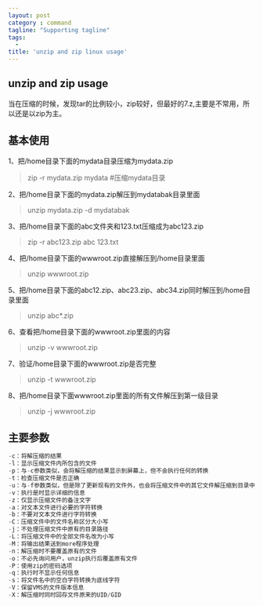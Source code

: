 ```yaml
---
layout: post
category : command
tagline: "Supporting tagline"
tags:
  -
title: 'unzip and zip linux usage'
---
```

unzip and zip usage
---
当在压缩的时候，发现tar的比例较小，zip较好，但最好的7.z,主要是不常用，所以还是以zip为主。
<!--more-->

## 基本使用

1、把/home目录下面的mydata目录压缩为mydata.zip

> zip -r mydata.zip mydata #压缩mydata目录

2、把/home目录下面的mydata.zip解压到mydatabak目录里面

> unzip mydata.zip -d mydatabak

3、把/home目录下面的abc文件夹和123.txt压缩成为abc123.zip

> zip -r abc123.zip abc 123.txt

4、把/home目录下面的wwwroot.zip直接解压到/home目录里面

> unzip wwwroot.zip

5、把/home目录下面的abc12.zip、abc23.zip、abc34.zip同时解压到/home目录里面

> unzip abc\*.zip

6、查看把/home目录下面的wwwroot.zip里面的内容

> unzip -v wwwroot.zip

7、验证/home目录下面的wwwroot.zip是否完整

> unzip -t wwwroot.zip

8、把/home目录下面wwwroot.zip里面的所有文件解压到第一级目录

> unzip -j wwwroot.zip

## 主要参数

```C
-c：将解压缩的结果
-l：显示压缩文件内所包含的文件
-p：与-c参数类似，会将解压缩的结果显示到屏幕上，但不会执行任何的转换
-t：检查压缩文件是否正确
-u：与-f参数类似，但是除了更新现有的文件外，也会将压缩文件中的其它文件解压缩到目录中
-v：执行是时显示详细的信息
-z：仅显示压缩文件的备注文字
-a：对文本文件进行必要的字符转换
-b：不要对文本文件进行字符转换
-C：压缩文件中的文件名称区分大小写
-j：不处理压缩文件中原有的目录路径
-L：将压缩文件中的全部文件名改为小写
-M：将输出结果送到more程序处理
-n：解压缩时不要覆盖原有的文件
-o：不必先询问用户，unzip执行后覆盖原有文件
-P：使用zip的密码选项
-q：执行时不显示任何信息
-s：将文件名中的空白字符转换为底线字符
-V：保留VMS的文件版本信息
-X：解压缩时同时回存文件原来的UID/GID
```
